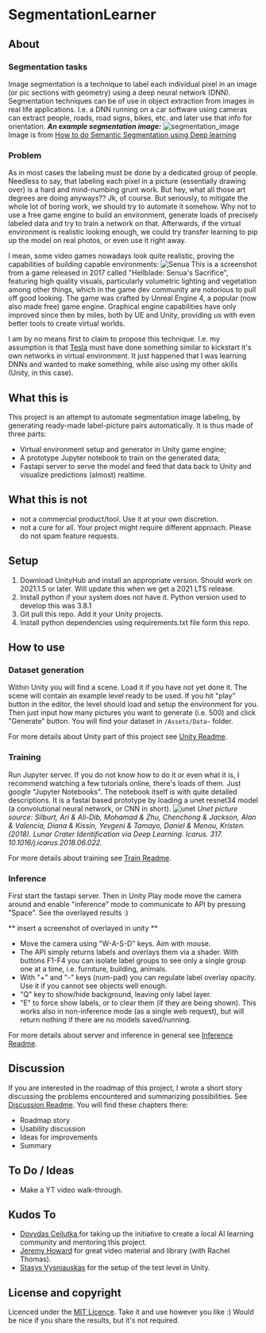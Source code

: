 # SegmentationLearner
## About
### Segmentation tasks
Image segmentation is a technique to label each individual pixel in an image (or pic sections with geometry) using a deep neural network (DNN).
Segmentation techniques can be of use in object extraction from images in real life applications.
I.e. a DNN running on a car software using cameras can extract people, roads, road signs, bikes, etc. and later use that info for orientation.
***An example segmentation image:***
![segmentation_image](https://miro.medium.com/max/3200/1*MQCvfEbbA44fiZk5GoDvhA.png)
Image is from [How to do Semantic Segmentation using Deep learning](https://medium.com/nanonets/how-to-do-image-segmentation-using-deep-learning-c673cc5862ef)

### Problem
As in most cases the labeling must be done by a dedicated group of people.
Needless to say, that labeling each pixel in a picture (essentially drawing over) is a hard and mind-numbing grunt work.
But hey, what all those art degrees are doing anyways?? Jk, of course. But seriously, to mitigate the whole lot of boring work, we should try to automate it somehow.
Why not to use a free game engine to build an environment, generate loads of precisely labeled data and try to train a network on that.
Afterwards, if the virtual environment is realistic looking enough, we could try transfer learning to pip up the model on real photos, or even use it right away.

I mean, some video games nowadays look quite realistic, proving the capabilities of building capable environments:
![Senua](https://miro.medium.com/max/2560/1*v3XZZXSo-tdeHfvZAGr_IQ.jpeg)
This is a screenshot from a game released in 2017 called "Hellblade: Senua's Sacrifice", featuring high quality visuals, particularly volumetric lighting and vegetation among other things, which in the game dev community are notorious to pull off good looking.
The game was crafted by Unreal Engine 4, a popular (now also made free) game engine. Graphical engine capabilities have only improved since then by miles, both by UE and Unity, providing us with even better tools to create virtual worlds.

I am by no means first to claim to propose this technique. I.e. my assumption is that [Tesla](https://www.tesla.com/autopilotAI) must have done something similar to kickstart it's own networks in virtual environment.
It just happened that I was learning DNNs and wanted to make something, while also using my other skills (Unity, in this case).

## What this is
This project is an attempt to automate segmentation image labeling, by generating ready-made label-picture pairs automatically.
It is thus made of three parts:
- Virtual environment setup and generator in Unity game engine;
- A prototype Jupyter notebook to train on the generated data;
- Fastapi server to serve the model and feed that data back to Unity and visualize predictions (almost) realtime.

## What this is not
- not a commercial product/tool. Use it at your own discretion.
- not a cure for all. Your project might require different approach. Please do not spam feature requests.

## Setup
1. Download UnityHub and install an appropriate version. Should work on 2021.1.5 or later. Will update this when we get a 2021 LTS release.
2. Install python if your system does not have it. Python version used to develop this was 3.8.1
3. Git pull this repo. Add it your Unity projects.
4. Install python dependencies using requirements.txt file form this repo.

## How to use
### Dataset generation
Within Unity you will find a scene. Load it if you have not yet done it. The scene will contain an example level ready to be used. If you hit "play" button in the editor, the level should load and setup the environment for you.
Then just input how many pictures you want to generate (i.e. 500) and click "Generate" button. You will find your dataset in ```/Assets/Data~``` folder.

For more details about Unity part of this project see [Unity Readme](Readmes/README_UNITY.md).


### Training
Run Jupyter server. If you do not know how to do it or even what it is, I recommend watching a few tutorials online, there's loads of them. Just google "Jupyter Notebooks".
The notebook itself is with quite detailed descriptions. It is a fastai based prototype by loading a unet resnet34 model (a convolutional neural network, or CNN in short).
![unet](https://www.researchgate.net/profile/Alan-Jackson-2/publication/323597886/figure/fig2/AS:601386504957959@1520393124691/Convolutional-neural-network-CNN-architecture-based-on-UNET-Ronneberger-et-al.png)
*Unet picture source: Silburt, Ari & Ali-Dib, Mohamad & Zhu, Chenchong & Jackson, Alan & Valencia, Diana & Kissin, Yevgeni & Tamayo, Daniel & Menou, Kristen. (2018). Lunar Crater Identification via Deep Learning. Icarus. 317. 10.1016/j.icarus.2018.06.022.*

For more details about training see [Train Readme](Readmes/README_TRAIN.md).

### Inference
First start the fastapi server. Then in Unity Play mode move the camera around and enable "inference" mode to communicate to API by pressing "Space". See the overlayed results :)

** insert a screenshot of overlayed in unity **

- Move the camera using "W-A-S-D" keys. Aim with mouse.
- The API simply returns labels and overlays them via a shader. With buttons F1-F4 you can isolate label groups to see only a single group one at a time, i.e. furniture, building, animals.
- With "+" and "-" keys (num-pad) you can regulate label overlay opacity. Use it if you cannot see objects well enough.
- "Q" key to show/hide background, leaving only label layer.
- "E" to force show labels, or to clear them (if they are being shown). This works also in non-inference mode (as a single web request), but will return nothing if there are no models saved/running.

For more details about server and inference in general see [Inference Readme](Readmes/README_INFER.md).


## Discussion
If you are interested in the roadmap of this project, I wrote a short story discussing the problems encountered and summarizing possibilities. See [Discussion Readme](Readmes/README_DISC.md). You will find these chapters there:
- Roadmap story
- Usability discussion
- Ideas for improvements
- Summary

## To Do / Ideas
- Make a YT video walk-through.

## Kudos To
- [Dovydas Ceilutka ](https://www.linkedin.com/in/dovydasceilutka/) for taking up the initiative to create a local AI learning community and mentoring this project.
- [Jeremy Howard](https://www.fast.ai/about/) for great video material and library (with Rachel Thomas).
- [Stasys Vysniauskas](https://github.com/analizatorius) for the setup of the test level in Unity.
## License and copyright
Licenced under the [MIT Licence](LICENSE). Take it and use however you like :)
Would be nice if you share the results, but it's not required.
